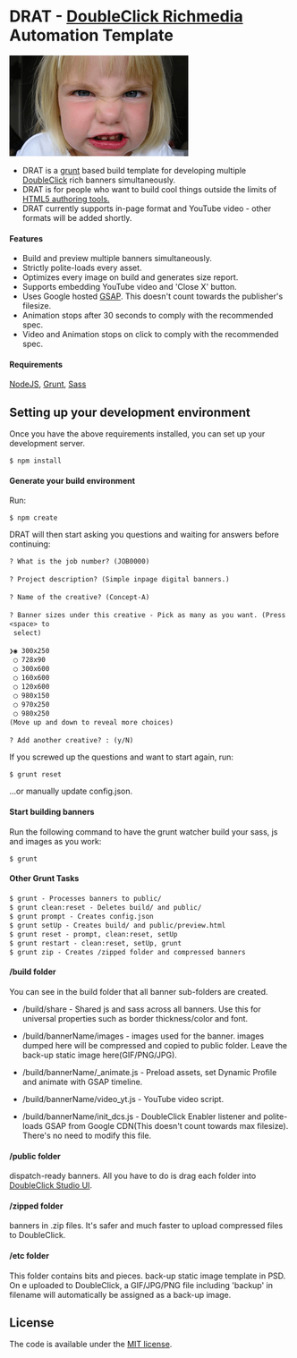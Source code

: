 DRAT - [DoubleClick Richmedia](https://www.google.com/doubleclick/studio/) Automation Template
=======================

![DRAT](etc/drat.png)


* DRAT is a [grunt](http://gruntjs.com/) based build template for developing multiple [DoubleClick](https://www.google.com/doubleclick/studio/) rich banners simultaneously.
* DRAT is for people who want to build cool things outside the limits of [HTML5 authoring tools.](http://www.google.com/webdesigner/)
* DRAT currently supports in-page format and YouTube video - other formats will be added shortly.

#### Features

* Build and preview multiple banners simultaneously.
* Strictly polite-loads every asset.
* Optimizes every image on build and generates size report.
* Supports embedding YouTube video and 'Close X' button.
* Uses Google hosted [GSAP](http://greensock.com/gsap). This doesn't count towards the publisher's filesize.
* Animation stops after 30 seconds to comply with the recommended spec.
* Video and Animation stops on click to comply with the recommended spec.

#### Requirements

[NodeJS](https://nodejs.org/), [Grunt](http://gruntjs.com/), [Sass](http://sass-lang.com/install)

Setting up your development environment
---------------------------------------


Once you have the above requirements installed, you can set up your development server.

```
$ npm install

```


#### Generate your build environment

Run:

```
$ npm create

```

DRAT will then start asking you questions and waiting for answers before continuing:

```
? What is the job number? (JOB0000)

? Project description? (Simple inpage digital banners.)

? Name of the creative? (Concept-A)

? Banner sizes under this creative - Pick as many as you want. (Press <space> to
 select)

❯◉ 300x250
 ◯ 728x90
 ◯ 300x600
 ◯ 160x600
 ◯ 120x600
 ◯ 980x150
 ◯ 970x250
 ◯ 980x250
(Move up and down to reveal more choices)

? Add another creative? : (y/N)

```

If you screwed up the questions and want to start again, run:
```
$ grunt reset
```
...or manually update config.json.

#### Start building banners

Run the following command to have the grunt watcher build your sass, js and images as you work:

```
$ grunt
```

#### Other Grunt Tasks

```
$ grunt - Processes banners to public/
$ grunt clean:reset - Deletes build/ and public/
$ grunt prompt - Creates config.json
$ grunt setUp - Creates build/ and public/preview.html
$ grunt reset - prompt, clean:reset, setUp
$ grunt restart - clean:reset, setUp, grunt
$ grunt zip - Creates /zipped folder and compressed banners

```


#### /build folder

You can see in the build folder that all banner sub-folders are created.

* /build/share - Shared js and sass across all banners. Use this for universal properties such as border thickness/color and font.

* /build/bannerName/images - images used for the banner. images dumped here will be compressed and copied to public folder. Leave the back-up static image here(GIF/PNG/JPG).

* /build/bannerName/_animate.js - Preload assets, set Dynamic Profile and animate with GSAP timeline.

* /build/bannerName/video_yt.js - YouTube video script.

* /build/bannerName/init_dcs.js - DoubleClick Enabler listener and polite-loads GSAP from Google CDN(This doesn't count towards max filesize). There's no need to modify this file.

#### /public folder

dispatch-ready banners. All you have to do is drag each folder into [DoubleClick Studio UI](https://www.google.com/doubleclick/studio/).

#### /zipped folder

banners in .zip files. It's safer and much faster to upload compressed files to DoubleClick. 

#### /etc folder
This folder contains bits and pieces.
back-up static image template in PSD. On e uploaded to DoubleClick, a GIF/JPG/PNG file including 'backup' in filename will automatically be assigned as a back-up image.

License
---------------------------------------

The code is available under the [MIT license](LICENSE.md).
